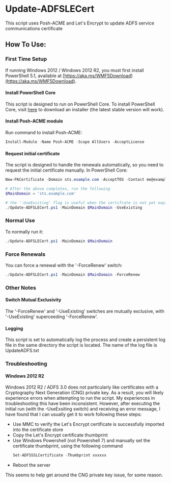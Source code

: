 # Update-ADFSLECert
This script uses Posh-ACME and Let's Encrypt to update ADFS service communications certificate
## How To Use:

### First Time Setup

If running Windows 2012 / Windows 2012 R2, you must first install PowerShell 5.1, available at [https://aka.ms/WMF5Download](https://aka.ms/WMF5Download).

#### Install PowerShell Core

This script is designed to run on PowerShell Core.  To install PowerShell Core, visit [here](https://github.com/PowerShell/PowerShell/releases) to download an installer (the latest stable version will work).  

#### Install Posh-ACME module

Run command to install Posh-ACME:
```powershell
Install-Module -Name Posh-ACME -Scope AllUsers -AcceptLicense
```

#### Request initial certificate
The script is designed to handle the renewals automatically, so you need to request the initial certificate manually.  In PowerShell Core:

```powershell
New-PACertificate -Domain sts.example.com -AcceptTOS -Contact me@example.com -DnsPlugin Cloudflare -PluginArgs @{CFAuthEmail="me@example.com";CFAuthKey='xxx'}

# After the above completes, run the following
$MainDomain = 'sts.example.com'

# the '-UseExisting' flag is useful when the certifcate is not yet expired
./Update-ADFSLECert.ps1 -MainDomain $MainDomain -UseExisting
```
### Normal Use
To normally run it:

```powershell
./Update-ADFSLECert.ps1 -MainDomain $MainDomain
```

### Force Renewals

You can force a renewal with the '-ForceRenew' switch:

```powershell
./Update-ADFSLECert.ps1 -MainDomain $MainDomain -ForceRenew
```
### Other Notes

#### Switch Mutual Exclusivity

The '-ForceRenew' and '-UseExisting' switches are mutually exclusive, with '-UseExisting' superceeding '-ForceRenew'.

#### Logging

This script is set to automatically log the process and create a persistent log file in the same directory the script is located.  The name of the log file is UpdateADFS.txt

### Troubleshooting

#### Windows 2012 R2

Windows 2012 R2 / ADFS 3.0 does not particularly like certificates with a Cryptography Next Generation (CNG) private key.  As a result, you will likely experience errors when attempting to run the script.  My experiences in troubleshooting this have been inconsistent.  However, after executing the initial run (with the -UseExsiting switch) and receiving an error message, I have found that I can usually get it to work following these steps:
- Use MMC to verify the Let's Encrypt certificate is successfully imported into the certificate store
- Copy the Let's Encrypt certificate thumbprint
- Use Windows Powershell (not Powershell 7) and manually set the certificate thumbprint, using the following command
  ```powershell
  Set-ADFSSSLCertificate -Thumbprint xxxxxx
  ```
- Reboot the server

This seems to help get around the CNG private key issue, for some reason.
